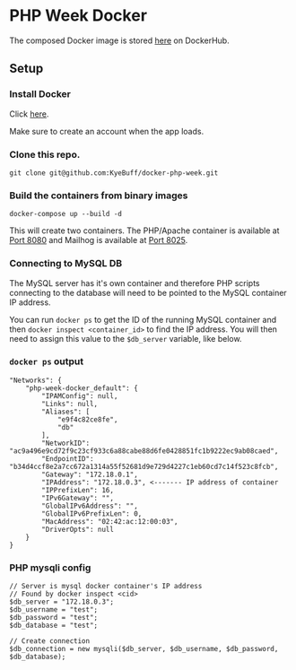 # PHP Week Docker

The composed Docker image is stored [here](https://hub.docker.com/r/kyebuff/phpweek/) on DockerHub.

## Setup

### Install Docker

Click [here](https://docs.docker.com/docker-for-mac/install/).

Make sure to create an account when the app loads.

### Clone this repo.

`git clone git@github.com:KyeBuff/docker-php-week.git`

### Build the containers from binary images

`docker-compose up --build -d`

This will create two containers. The PHP/Apache container is available at [Port 8080](http://localhost:8080) and Mailhog is available at [Port 8025](http://localhost:8025).

### Connecting to MySQL DB

The MySQL server has it's own container and therefore PHP scripts connecting to the database will need to be pointed to the MySQL container IP address. 

You can run `docker ps` to get the ID of the running MySQL container and then `docker inspect <container_id>` to find the IP address. You will then need to assign this value to the `$db_server` variable, like below.


### `docker ps` output

```
"Networks": {
    "php-week-docker_default": {
        "IPAMConfig": null,
        "Links": null,
        "Aliases": [
            "e9f4c82ce8fe",
            "db"
        ],
        "NetworkID": "ac9a496e9cd72f9c23cf933c6a88cabe88d6fe0428851fc1b9222ec9ab08caed",
        "EndpointID": "b34d4ccf8e2a7cc672a1314a55f52681d9e729d4227c1eb60cd7c14f523c8fcb",
        "Gateway": "172.18.0.1",
        "IPAddress": "172.18.0.3", <------- IP address of container
        "IPPrefixLen": 16,
        "IPv6Gateway": "",
        "GlobalIPv6Address": "",
        "GlobalIPv6PrefixLen": 0,
        "MacAddress": "02:42:ac:12:00:03",
        "DriverOpts": null
    }
}
```

### PHP mysqli config

```
// Server is mysql docker container's IP address
// Found by docker inspect <cid>
$db_server = "172.18.0.3";
$db_username = "test";
$db_password = "test";
$db_database = "test";

// Create connection
$db_connection = new mysqli($db_server, $db_username, $db_password, $db_database);
```
